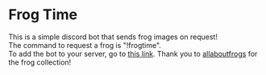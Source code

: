 # Frog Time

This is a simple discord bot that sends frog images on request!\
The command to request a frog is "!frogtime".\
To add the bot to your server, go to [this link](https://discord.com/api/oauth2/authorize?client_id=805234968989138974&permissions=116736&scope=bot).
Thank you to [allaboutfrogs](www.allaboutfrogs.org) for the frog collection!